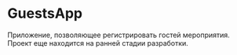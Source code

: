 # GuestsApp
Приложение, позволяющее регистрировать гостей мероприятия. 
Проект еще находится на ранней стадии разработки.
